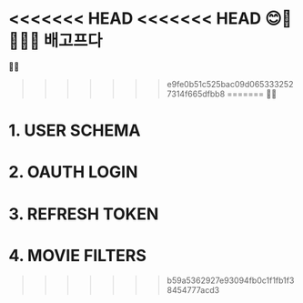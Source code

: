 <<<<<<< HEAD
<<<<<<< HEAD
😊🦑🍜🙇‍♂️
배고프다
=======
🦑🍜
>>>>>>> e9fe0b51c525bac09d0653332527314f665dfbb8
=======
🦑🍜

# 1. USER SCHEMA

# 2. OAUTH LOGIN

# 3. REFRESH TOKEN

# 4. MOVIE FILTERS
>>>>>>> b59a5362927e93094fb0c1f1fb1f38454777acd3
